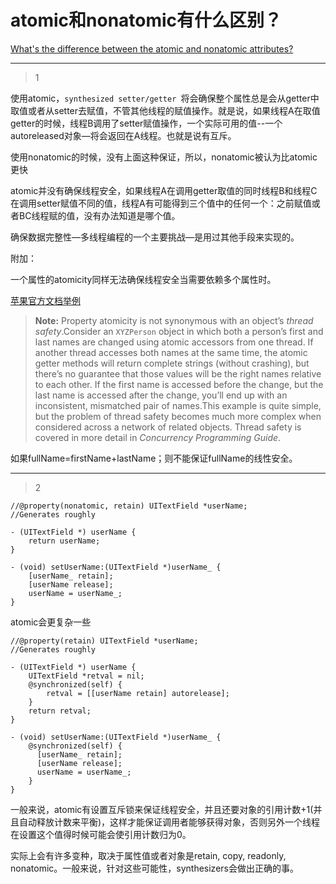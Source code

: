 # atomic和nonatomic有什么区别？
[What's the difference between the atomic and nonatomic attributes?](https://stackoverflow.com/questions/588866/whats-the-difference-between-the-atomic-and-nonatomic-attributes)

___



> 1

使用atomic，`synthesized setter/getter `将会确保整个属性总是会从getter中取值或者从setter去赋值，不管其他线程的赋值操作。就是说，如果线程A在取值getter的时候，线程B调用了setter赋值操作，一个实际可用的值--一个autoreleased对象—将会返回在A线程。也就是说有互斥。

使用nonatomic的时候，没有上面这种保证，所以，nonatomic被认为比atomic更快

atomic并没有确保线程安全，如果线程A在调用getter取值的同时线程B和线程C在调用setter赋值不同的值，线程A有可能得到三个值中的任何一个：之前赋值或者BC线程赋的值，没有办法知道是哪个值。

确保数据完整性—多线程编程的一个主要挑战—是用过其他手段来实现的。

附加：

一个属性的atomicity同样无法确保线程安全当需要依赖多个属性时。

[苹果官方文档举例](https://developer.apple.com/library/content/documentation/Cocoa/Conceptual/ProgrammingWithObjectiveC/EncapsulatingData/EncapsulatingData.html#//apple_ref/doc/uid/TP40011210-CH5-SW1)

> **Note:** Property atomicity is not synonymous with an object’s *thread safety*.Consider an `XYZPerson` object in which both a person’s first and last names are changed using atomic accessors from one thread. If another thread accesses both names at the same time, the atomic getter methods will return complete strings (without crashing), but there’s no guarantee that those values will be the right names relative to each other. If the first name is accessed before the change, but the last name is accessed after the change, you’ll end up with an inconsistent, mismatched pair of names.This example is quite simple, but the problem of thread safety becomes much more complex when considered across a network of related objects. Thread safety is covered in more detail in *Concurrency Programming Guide*.

如果fullName=firstName+lastName；则不能保证fullName的线性安全。

___



> 2

```
//@property(nonatomic, retain) UITextField *userName;
//Generates roughly

- (UITextField *) userName {
    return userName;
}

- (void) setUserName:(UITextField *)userName_ {
    [userName_ retain];
    [userName release];
    userName = userName_;
}
```

atomic会更复杂一些

```
//@property(retain) UITextField *userName;
//Generates roughly

- (UITextField *) userName {
    UITextField *retval = nil;
    @synchronized(self) {
        retval = [[userName retain] autorelease];
    }
    return retval;
}

- (void) setUserName:(UITextField *)userName_ {
    @synchronized(self) {
      [userName_ retain];
      [userName release];
      userName = userName_;
    }
}
```

一般来说，atomic有设置互斥锁来保证线程安全，并且还要对象的引用计数+1(并且自动释放计数来平衡)，这样才能保证调用者能够获得对象，否则另外一个线程在设置这个值得时候可能会使引用计数归为0。

实际上会有许多变种，取决于属性值或者对象是retain, copy, readonly, nonatomic。一般来说，针对这些可能性，synthesizers会做出正确的事。